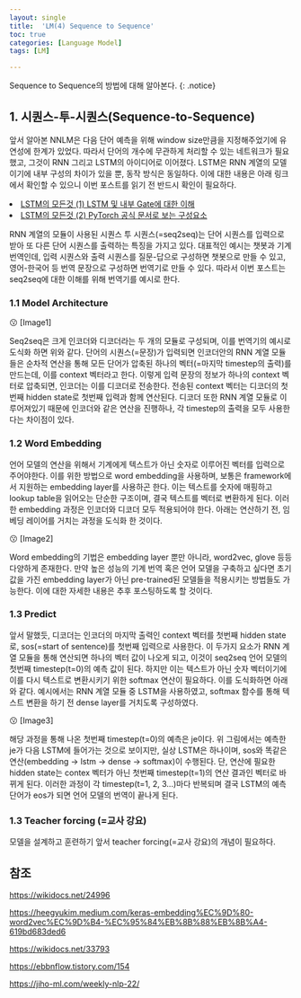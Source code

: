 ```yaml
---
layout: single
title:  'LM(4) Sequence to Sequence'
toc: true
categories: [Language Model]
tags: [LM]

---
```


Sequence to Sequence의 방법에 대해 알아본다.
{: .notice}

## 1. 시퀀스-투-시퀀스(Sequence-to-Sequence)

앞서 알아본 NNLM은 다음 단어 예측을 위해 window size만큼을 지정해주었기에 유연성에 한계가 있었다. 따라서 단어의 개수에 무관하게 처리할 수 있는 네트워크가 필요했고, 그것이 RNN 그리고 LSTM의 아이디어로 이어졌다. LSTM은 RNN 계열의 모델이기에 내부 구성의 차이가 있을 뿐, 동작 방식은 동일하다. 이에 대한 내용은 아래 링크에서 확인할 수 있으니 이번 포스트를 읽기 전 반드시 확인이 필요하다. 



<div class="notice">
<li><a href="https://sigirace.github.io/deep%20learning/LSTM_method///">LSTM의 모든것 (1) LSTM 및 내부 Gate에 대한 이해</a></li>
<li><a href="https://sigirace.github.io/deep%20learning/LSTM_components/">LSTM의 모든것 (2) PyTorch 공식 문서로 보는 구성요소</a></li>
</div>



RNN 계열의 모듈이 사용된 시퀀스 투 시퀀스(=seq2seq)는 단어 시퀀스를 입력으로 받아 또 다른 단어 시퀀스를 출력하는 특징을 가지고 있다. 대표적인 예시는 챗봇과 기계번역인데, 입력 시퀀스와 출력 시퀀스를 질문-답으로 구성하면 챗봇으로 만들 수 있고, 영어-한국어 등 번역 문장으로 구성하면 번역기로 만들 수 있다. 따라서 이번 포스트는 seq2seq에 대한 이해를 위해 번역기를 예시로 한다.



### 1.1 Model Architecture

😗 [Image1]

Seq2seq은 크게 인코더와 디코더라는 두 개의 모듈로 구성되며, 이를 번역기의 예시로 도식화 하면 위와 같다. 단어의 시퀀스(=문장)가 입력되면 인코더안의 RNN 계열 모듈들은 순차적 연산을 통해 모든 단어가 압축된 하나의 벡터(=마지막 timestep의 출력)를 만드는데, 이를 context 벡터라고 한다. 이렇게 입력 문장의 정보가 하나의 context 벡터로 압축되면, 인코더는 이를 디코더로 전송한다. 전송된 context 벡터는 디코더의 첫번째 hidden state로 첫번째 입력과 함께 연산된다. 디코더 또한 RNN 계열 모듈로 이루어져있기 때문에 인코더와 같은 연산을 진행하나, 각 timestep의 출력을 모두 사용한다는 차이점이 있다.



### 1.2 Word Embedding

언어 모델의 연산을 위해서 기계에게 텍스트가 아닌 숫자로 이루어진 벡터를 입력으로 주어야한다. 이를 위한 방법으로 word embedding을 사용하며, 보통은 framework에서 지원하는 embedding layer를 사용하곤 한다. 이는 텍스트를 숫자에 매핑하고 lookup table을 읽어오는 단순한 구조이며, 결국 텍스트를 벡터로 변환하게 된다. 이러한 embedding 과정은 인코더와 디코더 모두 적용되어야 한다. 아래는 연산하기 전, 임베딩 레이어를 거치는 과정을 도식화 한 것이다.

😗 [Image2]

Word embedding의 기법은 embedding layer 뿐만 아니라, word2vec, glove 등등 다양하게 존재한다. 만약 높은 성능의 기계 번역 혹은 언어 모델을 구축하고 싶다면 초기값을 가진 embedding layer가 아닌 pre-trained된 모델들을 적용시키는 방법들도 가능한다. 이에 대한 자세한 내용은 추후 포스팅하도록 할 것이다.



### 1.3 Predict

앞서 말했듯, 디코더는 인코더의 마지막 출력인 context 벡터를 첫번째 hidden state로, sos(=start of sentence)를 첫번째 입력으로 사용한다. 이 두가지 요소가 RNN 계열 모듈을 통해 연산되면 하나의 벡터 값이 나오게 되고, 이것이 seq2seq 언어 모델의 첫번째 timestep(t=0)의 예측 값이 된다. 하지만 이는 텍스트가 아닌 숫자 벡터이기에 이를 다시 텍스트로 변환시키기 위한 softmax 연산이 필요하다. 이를 도식화하면 아래와 같다. 예시에서는 RNN 계열 모듈 중 LSTM을 사용하였고, softmax 함수를 통해 텍스트 변환을 하기 전 dense layer를 거치도록 구성하였다.

😗 [Image3]

해당 과정을 통해 나온 첫번째 timestep(t=0)의 예측은 je이다. 위 그림에서는 예측한 je가 다음 LSTM에 들어가는 것으로 보이지만, 실상 LSTM은 하나이며, sos와 똑같은 연산(embedding -> lstm -> dense -> softmax)이 수행된다. 단, 연산에 필요한 hidden state는 contex 벡터가 아닌 첫번째 timestep(t=1)의 연산 결과인 벡터로 바뀌게 된다. 이러한 과정이 각 timestep(t=1, 2, 3...)마다 반복되며 결국 LSTM의 예측 단어가 eos가 되면 언어 모델의 번역이 끝나게 된다.



### 1.3 Teacher forcing (=교사 강요)

모델을 설계하고 훈련하기 앞서 teacher forcing(=교사 강요)의 개념이 필요하다.  



## 참조

https://wikidocs.net/24996

https://heegyukim.medium.com/keras-embedding%EC%9D%80-word2vec%EC%9D%B4-%EC%95%84%EB%8B%88%EB%8B%A4-619bd683ded6

https://wikidocs.net/33793

https://ebbnflow.tistory.com/154

https://jiho-ml.com/weekly-nlp-22/









